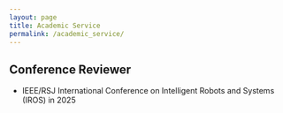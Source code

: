 ```yaml
---
layout: page
title: Academic Service
permalink: /academic_service/
---
```


## Conference Reviewer
- IEEE/RSJ International Conference on Intelligent Robots and Systems (IROS) in 2025 